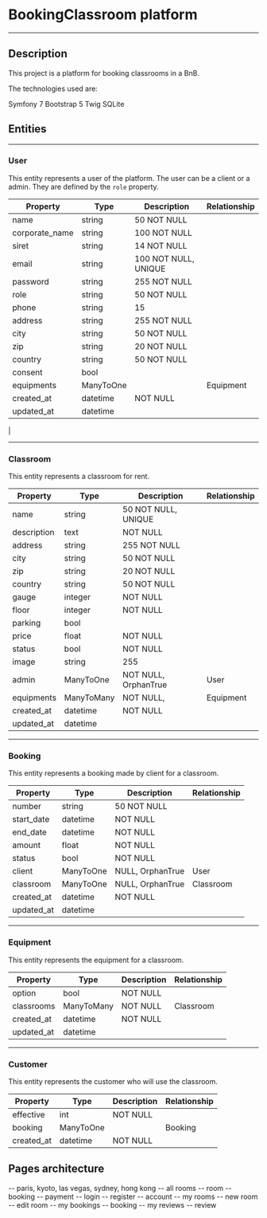 # BookingClassroom platform
---

## Description


This project is a platform for booking classrooms in a BnB.

The technologies used are:

Symfony 7
Bootstrap 5
Twig
SQLite

## Entities
---

### User

This entity represents a user of the platform. The user can be a client or a admin. They are defined by the ```role``` property.

| Property       | Type      | Description          | Relationship |
|----------------|-----------|----------------------|--------------|
| name           | string    | 50 NOT NULL          |              |
| corporate_name | string    | 100 NOT NULL         |              | 
| siret          | string    | 14 NOT NULL          |              |
| email          | string    | 100 NOT NULL, UNIQUE |              | 
| password       | string    | 255 NOT NULL         |              | 
| role           | string    | 50 NOT NULL          |              |
| phone          | string    | 15                   |              |
| address        | string    | 255 NOT NULL         |              |
| city           | string    | 50 NOT NULL          |              |
| zip            | string    | 20 NOT NULL          |              |
| country        | string    | 50 NOT NULL          |              |
| consent        | bool      |                      |              |
| equipments     | ManyToOne |                      | Equipment    | 
| created_at     | datetime  | NOT NULL             |              |
| updated_at     | datetime  |                      |              |
| 

---

### Classroom

This entity represents a classroom for rent.

| Property    | Type       | Description          | Relationship |
|-------------|------------|----------------------|--------------|
| name        | string     | 50 NOT NULL, UNIQUE  |              | 
| description | text       | NOT NULL             |              | 
| address     | string     | 255 NOT NULL         |              |
| city        | string     | 50 NOT NULL          |              |
| zip         | string     | 20 NOT NULL          |              |
| country     | string     | 50 NOT NULL          |              |
| gauge       | integer    | NOT NULL             |              |
| floor       | integer    | NOT NULL             |              |
| parking     | bool       |                      |              |
| price       | float      | NOT NULL             |              | 
| status      | bool       | NOT NULL             |              |
| image       | string     | 255                  |              |
| admin       | ManyToOne  | NOT NULL, OrphanTrue | User         |
| equipments  | ManyToMany | NOT NULL,            | Equipment    |
| created_at  | datetime   | NOT NULL             |              |
| updated_at  | datetime   |                      |              |

---

### Booking

This entity represents a booking made by client for a classroom.

| Property   | Type      | Description      | Relationship |
|------------|-----------|------------------|--------------|
| number     | string    | 50 NOT NULL      |              | 
| start_date | datetime  | NOT NULL         |              | 
| end_date   | datetime  | NOT NULL         |              | 
| amount     | float     | NOT NULL         |              |
| status     | bool      | NOT NULL         |              | 
| client     | ManyToOne | NULL, OrphanTrue | User         | 
| classroom  | ManyToOne | NULL, OrphanTrue | Classroom    |
| created_at | datetime  | NOT NULL         |              | 
| updated_at | datetime  |                  |              |

---

### Equipment

This entity represents the equipment for a classroom.

| Property   | Type       | Description | Relationship |
|------------|------------|-------------|--------------|
| option     | bool       | NOT NULL    |              | 
| classrooms | ManyToMany | NOT NULL    | Classroom    | 
| created_at | datetime   | NOT NULL    |              |
| updated_at | datetime   |             |              |

---

### Customer

This entity represents the customer who will use the classroom.

| Property   | Type      | Description | Relationship |
|------------|-----------|-------------|--------------|
| effective  | int       | NOT NULL    |              | 
| booking    | ManyToOne |             | Booking      | 
| created_at | datetime  | NOT NULL    |              | 

## Pages architecture

-- paris, kyoto, las vegas, sydney, hong kong -- all rooms -- room -- booking -- payment -- login -- register -- account
-- my rooms -- new room -- edit room -- my bookings -- booking -- my reviews -- review